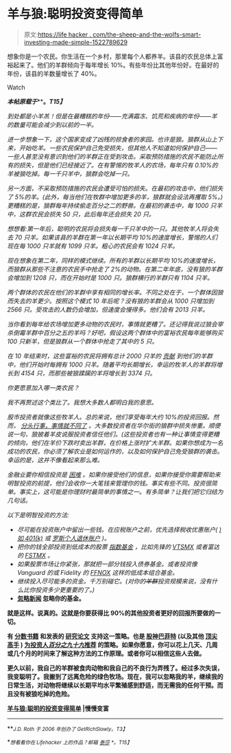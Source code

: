 # 羊与狼:聪明投资变得简单

> 原文:[https://life hacker . com/the-sheep-and-the-wolfs-smart-investing-made-simple-1522789629](https://lifehacker.com/the-sheep-and-the-wolves-smart-investing-made-simple-1522789629)

想象你是一个农民。你生活在一个乡村，那里每个人都养羊。该县的农民总体上富裕起来了。他们的羊群倾向于每年增长 10%。有些年份比其他年份好。在最好的年份，该县的羊数量增长了 40%。

Watch

***本帖原载于***[](http://www.getrichslowly.org/blog/2014/02/06/the-sheep-and-the-wolves-smart-investing-made-simple/)****。*T15】***

*到处都是小羊羔！但是在最糟糕的年份——充满霜冻、饥荒和疾病的年份——羊的数量可能会减少到以前的一半。*

*进一步想象一下，这个国家变成了凶残的掠食者的家园。也许是狼。狼群从山上下来，开始吃羊。一些农民保护自己免受损失，但其他人不知道如何保护自己——一些人甚至没有意识到他们的羊群正在受到攻击。采取预防措施的农民不能防止所有的损失，但是他们已经接近了。在有警惕的牧羊人的农场，每年只有 0.10%的羊被狼吃掉。每一千只羊中，狼群会吃掉一只。*

*另一方面，不采取预防措施的农民会遭受可怕的损失。在最初的攻击中，他们损失了 5%的羊。(此外，每当他们在牧群中增加更多的羊，狼群就会设法再攫取 5%。)更糟糕的是，狼群每年持续偷走百分之二的野兽。在最初的袭击中，每 1000 只羊中，这群农民会损失 50 只，此后每年还会损失 20 只。*

*想想看:第一年后，聪明的农民将会损失每一千只羊中的一只。其他牧羊人将会失去 70 只羊。如果该县的羊群在第一年以长期平均 10%的速度增长，警惕的人们现在每 1000 只羊就有 1099 只羊。粗心的农民会有 1024 只羊。*

*现在想象在第二年，同样的模式继续。所有的羊群以长期平均 10%的速度增长，而狼群从那些不注意的农民手中抢走了 2%的动物。在第二年年底，没有狼的羊群会增加到 1208 只，而在开始时是 1000 只。狼群横行的羊群只有 1104 只羊。*

*两个群体的农民在他们的羊群中享有相同的增长率。不同之处在于，一个群体因狼而失去的羊更少。按照这个模式 10 年后呢？没有狼的羊群会从 1000 只增加到 2566 只。受攻击的人数仍会增加，但速度会慢得多。他们会有 2013 只羊。*

*当你看到每年给农场增加更多动物的农民时，事情就更糟了。还记得我说过狼会宰杀倒霉羊群中百分之五的羊吗？好吧，假设这两个群体中的富裕农民每年能够购买 100 只新羊，但是狼群从一个群体中抢走了其中的 5 只。*

*在 10 年结束时，这些富裕的农民将拥有总计 2000 只羊的 [贡献](https://lifehacker.com/get-started-investing-with-very-little-money-5910446) 到他们的羊群中，他们开始时每拥有 1000 只羊。随着平均长期增长，幸运的牧羊人的羊群将增长到 4154 只，而那些被狼蹂躏的羊将增长到 3374 只。*

*你更愿意加入哪一类农民？*

*我不再赘述这个类比了。我想大多数人都明白我的意思。*

*股市投资者就像这些牧羊人。总的来说，他们享受每年大约 10%的投资回报。然而， [分头行事，事情就不同了](http://www.getrichslowly.org/blog/2009/02/05/behavior-gap-the-psychology-of-investing/) 。大多数投资者在华尔街的狼群中损失惨重。顺便说一句，狼披着羊皮说服投资者信任他们。(这些投资者也有一种让事情变得更糟的倾向，他们在羊价下跌时卖出羊群，在价格上涨时扩大羊群。如果你想成为一名成功的农民，你必须了解农业是如何运作的，以及如何保护自己免受狼群的袭击。幸运的是，这并不像看起来那么难。*

*金融业要你相信投资是 [困难](https://lifehacker.com/use-pretend-money-to-learn-how-to-invest-5822414) 。如果你接受他们的信息，如果你接受你需要帮助来明智投资的前提，他们会收你一大笔钱来管理你的钱。事实有些不同。投资很简单。事实上，这可能是你理财时最简单的事情之一。有多简单？让我们把它归结为几句话。*

*以下是明智投资的方法:*

*   *尽可能在投资账户中留出一些钱。在应税账户之前，优先选择税收优惠账户( [)如 401(k)](http://business.time.com/2013/02/13/fuel-your-401k-with-the-secrets-of-behavioral-finance/) 或 [罗斯个人退休账户](http://www.getrichslowly.org/blog/2007/06/07/how-to-start-a-roth-ira-and-where-to-do-it/) )。*
*   *把你的钱全部投资到低成本的股票 [指数基金](http://www.getrichslowly.org/blog/2007/01/24/are-index-funds-the-best-investment/) ，比如先锋的 [VTSMX](http://quotes.morningstar.com/fund/VTSMX/f?t=VTSMX) 或者富达的 [FSTMX](http://quotes.morningstar.com/fund/f?t=FSTMX) 。*
*   *如果股票市场让你紧张，那就把一部分钱投入债券基金。或者投资像 Vanguard 的或 Fidelity 的 [FFNOX](http://quotes.morningstar.com/fund/FFNOX/f?t=FFNOX) 这样的低成本组合基金。*
*   *继续投入尽可能多的资金。千万别碰它。(*对你的~~羊群~~投资规模来说，没有什么比你投资多少更重要的了。)**
*   **[忽略新闻](http://www.getrichslowly.org/blog/2008/06/10/why-it-pays-to-ignore-financial-news/) 忽略你的基金。**

**就是这样。说真的。这就是你要获得比 90%的其他投资者更好的回报所要做的一切。**

**有 [分数](http://www.amazon.com/exec/obidos/ASIN/0071747052/ref=nosim/getrichslo-20/?asc_campaign=InlineText&asc_refurl=https://lifehacker.com/the-sheep-and-the-wolves-smart-investing-made-simple-1522789629&asc_source=&tag=kinjalifehackerlink-20)[书籍](http://www.amazon.com/exec/obidos/ASIN/0471730335/ref=nosim/getrichslo-20/?asc_campaign=InlineText&asc_refurl=https://lifehacker.com/the-sheep-and-the-wolves-smart-investing-made-simple-1522789629&asc_source=&tag=kinjalifehackerlink-20) 和发表的 [研究论文](http://www.stanford.edu/~wfsharpe/art/active/active.htm) 支持这一策略。也是 [股神巴菲特](http://longbets.org/362/) (以及其他 [顶尖高手](https://lifehacker.com/warren-buffetts-three-lessons-in-a-down-economy-5245913) ) [为投资人*百分之九十九*推荐](http://www.fool.com/investing/general/2013/12/30/warren-buffetts-super-simple-retirement-advice.aspx) 的策略。如果你愿意，你可以花上几天、几周或几个月的时间来了解这种方法的工作原理。或者你可以相信这些人去做。**

**更久以前，我自己的羊群被食肉动物和我自己的不良行为弄残了。经过多次失误，我变聪明了。我搬到了远离危险的绿色牧场。现在，我可以忽略我的羊，继续我的日常生活，对动物将继续以长期平均水平繁殖感到舒适，而无需我的任何干预。而且没有被狼吃掉的危险。**

**[羊与狼:聪明的投资变得简单](http://www.getrichslowly.org/blog/2014/02/06/the-sheep-and-the-wolves-smart-investing-made-simple/) |慢慢变富**

* * *

**<small>*J.D. Roth 于 2006 年创办了 GetRichSlowly。*T3】</small>**

**<small>*想看看你在 Lifehacker 上的作品？邮箱*</small> [<small>*泰莎*</small>](https://mail.google.com/mail/?view=cm&fs=1&tf=1&to=tessa@lifehacker.com) <small>*。*T15】</small>**